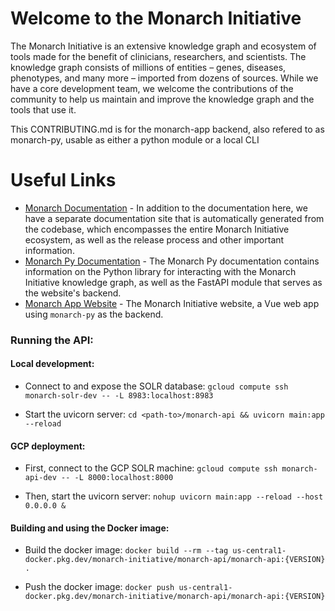 # Welcome to the Monarch Initiative

The Monarch Initiative is an extensive knowledge graph and ecosystem of tools made for the benefit of clinicians, researchers, and scientists. The knowledge graph consists of millions of entities – genes, diseases, phenotypes, and many more – imported from dozens of sources. While we have a core development team, we welcome the contributions of the community to help us maintain and improve the knowledge graph and the tools that use it.

This CONTRIBUTING.md is for the monarch-app backend, also refered to as monarch-py, usable as either a python module or a local CLI

# Useful Links

- [Monarch Documentation](https://monarch-initiative.github.io/monarch-documentation/) - In addition to the documentation here, we have a separate documentation site that is automatically generated from the codebase, which encompasses the entire Monarch Initiative ecosystem, as well as the release process and other important information.
- [Monarch Py Documentation](https://monarch-initiative.github.io/monarch-app/) - The Monarch Py documentation contains information on the Python library for interacting with the Monarch Initiative knowledge graph, as well as the FastAPI module that serves as the website's backend.
- [Monarch App Website](https://next.monarchinitiative.org/) - The Monarch Initiative website, a Vue web app using `monarch-py` as the backend.

### Running the API:

#### Local development:

- Connect to and expose the SOLR database:
  `gcloud compute ssh monarch-solr-dev -- -L 8983:localhost:8983`

- Start the uvicorn server:
  `cd <path-to>/monarch-api && uvicorn main:app --reload`

#### GCP deployment:

- First, connect to the GCP SOLR machine:
  `gcloud compute ssh monarch-api-dev -- -L 8000:localhost:8000`

- Then, start the uvicorn server:
  `nohup uvicorn main:app --reload --host 0.0.0.0 &`

#### Building and using the Docker image:

- Build the docker image:
  `docker build --rm --tag us-central1-docker.pkg.dev/monarch-initiative/monarch-api/monarch-api:{VERSION} . `

- Push the docker image:
  `docker push us-central1-docker.pkg.dev/monarch-initiative/monarch-api/monarch-api:{VERSION}`
